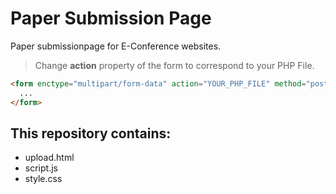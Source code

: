 # Paper Submission Page

Paper submissionpage for E-Conference websites.

> Change **action** property of the form to correspond to your PHP File.

``` html
<form enctype="multipart/form-data" action="YOUR_PHP_FILE" method="post" id="paper-submission-form">
  ...
</form>
```

## This repository contains:

* upload.html
* script.js
* style.css
